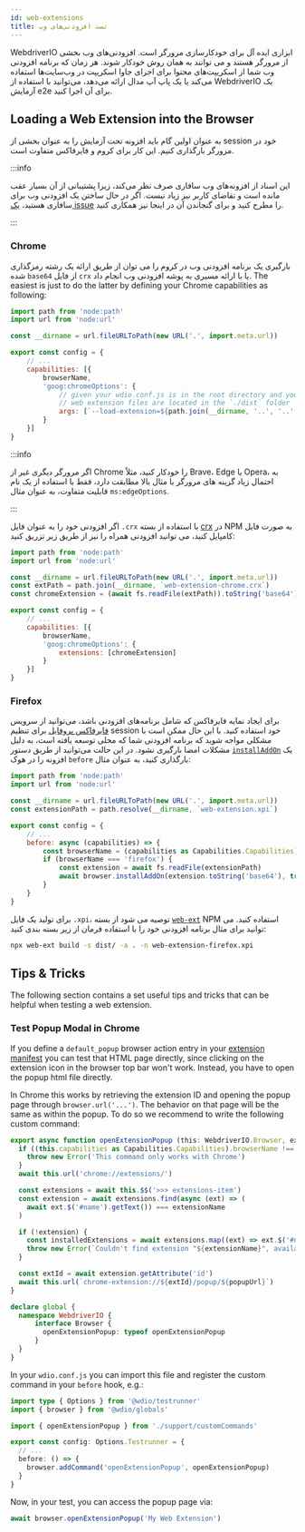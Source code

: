 ```yaml
---
id: web-extensions
title: تست افزودنی‌های وب
---
```


WebdriverIO ابزاری ایده آل برای خودکارسازی مرورگر است. افزودنی‌های وب بخشی از مرورگر هستند و می توانند به همان روش خودکار شوند. هر زمان که برنامه افزودنی وب شما از اسکریپت‌های محتوا برای اجرای جاوا اسکریپت در وب‌سایت‌ها استفاده می‌کند یا یک پاپ آپ مدال ارائه می‌دهد، می‌توانید با استفاده از WebdriverIO یک آزمایش e2e برای آن اجرا کنید.

## Loading a Web Extension into the Browser

به عنوان اولین گام باید افزونه تحت آزمایش را به عنوان بخشی از session خود در مرورگر بارگذاری کنیم. این کار برای کروم و فایرفاکس متفاوت است.

:::info

این اسناد از افزونه‌های وب سافاری صرف نظر می‌کند، زیرا پشتیبانی از آن بسیار عقب مانده است و تقاضای کاربر نیز زیاد نیست. اگر در حال ساختن یک افزودنی وب برای سافاری هستید، [یک issue](https://github.com/webdriverio/webdriverio/issues/new?assignees=&labels=Docs+%F0%9F%93%96%2CNeeds+Triaging+%E2%8F%B3&template=documentation.yml&title=%5B%F0%9F%93%96+Docs%5D%3A+%3Ctitle%3E) را مطرح کنید و برای گنجاندن آن در اینجا نیز همکاری کنید.

:::

### Chrome

بارگیری یک برنامه افزودنی وب در کروم را می توان از طریق ارائه یک رشته رمزگذاری شده `base64` از فایل `crx` یا با ارائه مسیری به پوشه افزودنی وب انجام داد. The easiest is just to do the latter by defining your Chrome capabilities as following:

```js wdio.conf.js
import path from 'node:path'
import url from 'node:url'

const __dirname = url.fileURLToPath(new URL('.', import.meta.url))

export const config = {
    // ...
    capabilities: [{
        browserName,
        'goog:chromeOptions': {
            // given your wdio.conf.js is in the root directory and your compiled
            // web extension files are located in the `./dist` folder
            args: [`--load-extension=${path.join(__dirname, '..', '..', 'dist')}`]
        }
    }]
}
```

:::info

اگر مرورگر دیگری غیر از Chrome را خودکار کنید، مثلاً Brave، Edge یا Opera، به احتمال زیاد گزینه های مرورگر با مثال بالا مطابقت دارد، فقط با استفاده از یک نام قابلیت متفاوت، به عنوان مثال `ms:edgeOptions`.

:::

اگر افزودنی خود را به عنوان فایل `.crx` با استفاده از بسته [crx](https://www.npmjs.com/package/crx) در NPM به صورت فایل کامپایل کنید، می توانید افزودنی همراه را نیز از طریق زیر تزریق کنید:

```js wdio.conf.js
import path from 'node:path'
import url from 'node:url'

const __dirname = url.fileURLToPath(new URL('.', import.meta.url))
const extPath = path.join(__dirname, `web-extension-chrome.crx`)
const chromeExtension = (await fs.readFile(extPath)).toString('base64')

export const config = {
    // ...
    capabilities: [{
        browserName,
        'goog:chromeOptions': {
            extensions: [chromeExtension]
        }
    }]
}
```

### Firefox

برای ایجاد نمایه فایرفاکس که شامل برنامه‌های افزودنی باشد، می‌توانید از سرویس [فایرفاکس پروفایل](/docs/firefox-profile-service) برای تنظیم session خود استفاده کنید. با این حال ممکن است با مشکلی مواجه شوید که برنامه افزودنی شما که محلی توسعه یافته است، به دلیل مشکلات امضا بارگیری نشود. در این حالت می‌توانید از طریق دستور [`installAddOn`](/docs/api/gecko#installaddon) یک افزونه را در هوک `before` بارگذاری کنید، به عنوان مثال:

```js wdio.conf.js
import path from 'node:path'
import url from 'node:url'

const __dirname = url.fileURLToPath(new URL('.', import.meta.url))
const extensionPath = path.resolve(__dirname, `web-extension.xpi`)

export const config = {
    // ...
    before: async (capabilities) => {
        const browserName = (capabilities as Capabilities.Capabilities).browserName
        if (browserName === 'firefox') {
            const extension = await fs.readFile(extensionPath)
            await browser.installAddOn(extension.toString('base64'), true)
        }
    }
}
```

برای تولید یک فایل `.xpi`، توصیه می شود از بسته [`web-ext`](https://www.npmjs.com/package/web-ext) NPM استفاده کنید. می توانید برای مثال برنامه افزودنی خود را با استفاده فرمان از زیر بسته بندی کنید:

```sh
npx web-ext build -s dist/ -a . -n web-extension-firefox.xpi
```

## Tips & Tricks

The following section contains a set useful tips and tricks that can be helpful when testing a web extension.

### Test Popup Modal in Chrome

If you define a `default_popup` browser action entry in your [extension manifest](https://developer.mozilla.org/en-US/docs/Mozilla/Add-ons/WebExtensions/manifest.json/browser_action) you can test that HTML page directly, since clicking on the extension icon in the browser top bar won't work. Instead, you have to open the popup html file directly.

In Chrome this works by retrieving the extension ID and opening the popup page through `browser.url('...')`. The behavior on that page will be the same as within the popup. To do so we recommend to write the following custom command:

```ts customCommand.ts
export async function openExtensionPopup (this: WebdriverIO.Browser, extensionName: string, popupUrl = 'index.html') {
  if ((this.capabilities as Capabilities.Capabilities).browserName !== 'chrome') {
    throw new Error('This command only works with Chrome')
  }
  await this.url('chrome://extensions/')

  const extensions = await this.$$('>>> extensions-item')
  const extension = await extensions.find(async (ext) => (
    await ext.$('#name').getText()) === extensionName
  )

  if (!extension) {
    const installedExtensions = await extensions.map((ext) => ext.$('#name').getText())
    throw new Error(`Couldn't find extension "${extensionName}", available installed extensions are "${installedExtensions.join('", "')}"`)
  }

  const extId = await extension.getAttribute('id')
  await this.url(`chrome-extension://${extId}/popup/${popupUrl}`)
}

declare global {
  namespace WebdriverIO {
      interface Browser {
        openExtensionPopup: typeof openExtensionPopup
      }
  }
}
```

In your `wdio.conf.js` you can import this file and register the custom command in your `before` hook, e.g.:

```ts wdio.conf.ts
import type { Options } from '@wdio/testrunner'
import { browser } from '@wdio/globals'

import { openExtensionPopup } from './support/customCommands'

export const config: Options.Testrunner = {
  // ...
  before: () => {
    browser.addCommand('openExtensionPopup', openExtensionPopup)
  }
}
```

Now, in your test, you can access the popup page via:

```ts
await browser.openExtensionPopup('My Web Extension')
```
